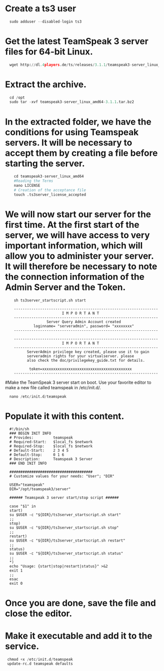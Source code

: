 # Create a ts3 user 
 
```python
  sudo adduser --disabled-login ts3
```
 
# Get the latest TeamSpeak 3 server files for 64-bit Linux.

```python
  wget http://dl.4players.de/ts/releases/3.1.1/teamspeak3-server_linux_amd64-3.2.3.tar.bz2
```
  
 # Extract the archive.
  ```python
    cd /opt
    sudo tar -xvf teamspeak3-server_linux_amd64-3.1.1.tar.bz2
  ```
  
 # In the extracted folder, we have the conditions for using Teamspeak servers. It will be necessary to accept them by creating a file before starting the server.
  ```python
      cd teamspeak3-server_linux_amd64
      #Reading the Terms
      nano LICENSE
      # Creation of the acceptance file
      touch .ts3server_license_accepted
  ```

# We will now start our server for the first time. At the first start of the server, we will have access to very important information, which will allow you to administer your server. It will therefore be necessary to note the connection information of the Admin Server and the Token.
```
    sh ts3server_startscript.sh start

    ------------------------------------------------------------------
                          I M P O R T A N T                           
    ------------------------------------------------------------------
                   Server Query Admin Account created                 
             loginname= "serveradmin", password= "xxxxxxxx"
    ------------------------------------------------------------------

    ------------------------------------------------------------------
                          I M P O R T A N T                           
    ------------------------------------------------------------------
          ServerAdmin privilege key created, please use it to gain 
          serveradmin rights for your virtualserver. please
          also check the doc/privilegekey_guide.txt for details.

           token=xxxxxxxxxxxxxxxxxxxxxxxxxxxxxxxxxxxxxxxxx
    ------------------------------------------------------------------
 ```
#Make the TeamSpeak 3 server start on boot. Use your favorite editor to make a new file called teamspeak in /etc/init.d/.
```python
  nano /etc/init.d/teamspeak
```
# Populate it with this content.

```
  #!/bin/sh
  ### BEGIN INIT INFO
  # Provides:         teamspeak
  # Required-Start:   $local_fs $network
  # Required-Stop:    $local_fs $network
  # Default-Start:    2 3 4 5
  # Default-Stop:     0 1 6
  # Description:      Teamspeak 3 Server
  ### END INIT INFO

  ######################################
  # Customize values for your needs: "User"; "DIR"

  USER="teamspeak"
  DIR="/opt/teamspeak3/server"

  ###### Teamspeak 3 server start/stop script ######

  case "$1" in
  start)
  su $USER -c "${DIR}/ts3server_startscript.sh start"
  ;;
  stop)
  su $USER -c "${DIR}/ts3server_startscript.sh stop"
  ;;
  restart)
  su $USER -c "${DIR}/ts3server_startscript.sh restart"
  ;;
  status)
  su $USER -c "${DIR}/ts3server_startscript.sh status"
  ;;
  *)
  echo "Usage: {start|stop|restart|status}" >&2
  exit 1
  ;;
  esac
  exit 0
 ```
 
 # Once you are done, save the file and close the editor.
 # Make it executable and add it to the service.
 ```python
  chmod +x /etc/init.d/teamspeak
  update-rc.d teamspeak defaults
 ```
